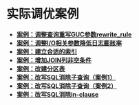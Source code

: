 # 实际调优案例<a name="ZH-CN_TOPIC_0000001086338466"></a>

-   **[案例：调整查询重写GUC参数rewrite\_rule](案例-调整查询重写GUC参数rewrite_rule.md)**  
-   **[案例：调整I/O相关参数降低日志膨胀率](案例-调整I-O相关参数降低日志膨胀率.md)**  
-   **[案例：建立合适的索引](案例-建立合适的索引.md)**  
-   **[案例：增加JOIN列非空条件](案例-增加JOIN列非空条件.md)**  
-   **[案例：改建分区表](案例-改建分区表.md)**  
-   **[案例：改写SQL消除子查询（案例1）](案例-改写SQL消除子查询_案例1.md)**  
-   **[案例：改写SQL消除子查询（案例2）](案例-改写SQL消除子查询_案例2.md)**  
-   **[案例：改写SQL消除in-clause](案例-改写SQL消除in-clause.md)**  


